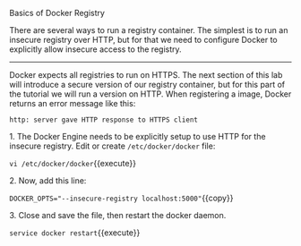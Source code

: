 Basics of Docker Registry

There are several ways to run a registry container. The simplest is to run an insecure registry over HTTP, but for that we need to configure Docker to explicitly allow insecure access to the registry. 

---
Docker expects all registries to run on HTTPS. The next section of this lab will introduce a secure version of our registry container, but for this part of the tutorial we will run a version on HTTP. When registering a image, Docker returns an error message like this:

```
http: server gave HTTP response to HTTPS client
```

1\. The Docker Engine needs to be explicitly setup to use HTTP for the insecure registry. Edit or create `/etc/docker/docker` file: 

`vi /etc/docker/docker`{{execute}}

2\. Now, add this line:

`DOCKER_OPTS="--insecure-registry localhost:5000"`{{copy}}

3\. Close and save the file, then restart the docker daemon.

`service docker restart`{{execute}}
